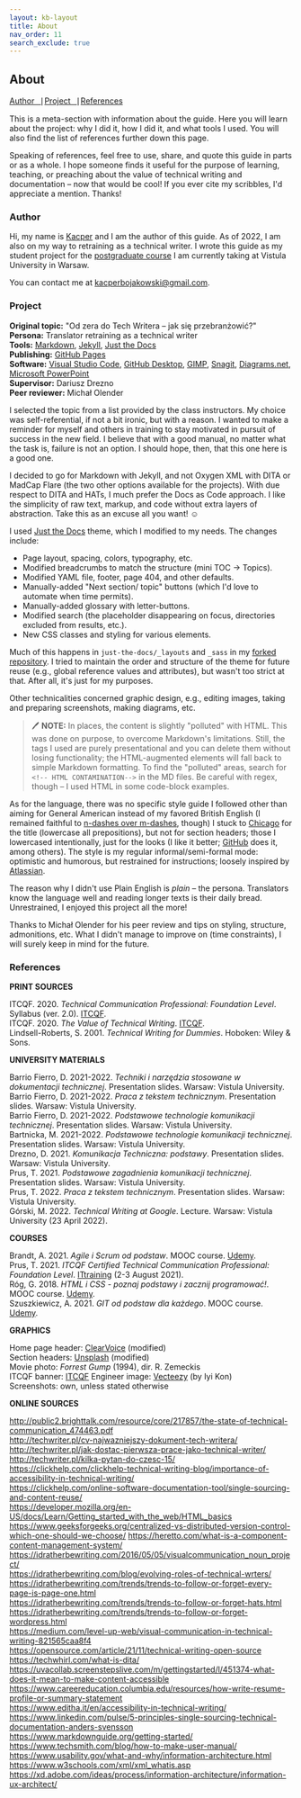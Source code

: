 ```yaml
---
layout: kb-layout
title: About
nav_order: 11
search_exclude: true
---
```


## About

[Author⎹](#author) [Project⎹](#project) [References](#references)

This is a meta-section with information about the guide. Here you will learn about the project: why I did it, how I did it, and what tools I used. You will also find the list of references further down this page.  

Speaking of references, feel free to use, share, and quote this guide in parts or as a whole. I hope someone finds it useful for the purpose of learning, teaching, or preaching about the value of technical writing and documentation – now that would be cool! If you ever cite my scribbles, I'd appreciate a mention. Thanks!  

### Author

Hi, my name is [Kacper](https://github.com/kacperbojakowski) and I am the author of this guide. As of 2022, I am also on my way to retraining as a technical writer. I wrote this guide as my student project for the [postgraduate course](../06-education/5-degrees/index.md/#technical-communication-at-university) I am currently taking at Vistula University in Warsaw.  

You can contact me at <kacperbojakowski@gmail.com>.  

### Project

**Original topic:** "Od zera do Tech Writera – jak się przebranżowić?"  
**Persona:** Translator retraining as a technical writer     
**Tools:** [Markdown](https://daringfireball.net/projects/markdown/), [Jekyll](https://jekyllrb.com/), [Just the Docs](https://github.com/just-the-docs/just-the-docs/)  
**Publishing:** [GitHub Pages](https://pages.github.com/)  
**Software:** [Visual Studio Code](https://code.visualstudio.com/), [GitHub Desktop](https://desktop.github.com/), [GIMP](https://www.gimp.org/), [Snagit](https://www.techsmith.com/screen-capture.html), [Diagrams.net](https://app.diagrams.net/), [Microsoft PowerPoint](https://www.microsoft.com/en-us/microsoft-365/powerpoint)  
**Supervisor:** Dariusz Drezno  
**Peer reviewer:** Michał Olender  

I selected the topic from a list provided by the class instructors. My choice was self-referential, if not a bit ironic, but with a reason. I wanted to make a reminder for myself and others in training to stay motivated in pursuit of success in the new field. I believe that with a good manual, no matter what the task is, failure is not an option. I should hope, then, that this one here is a good one.  

I decided to go for Markdown with Jekyll, and not Oxygen XML with DITA or MadCap Flare (the two other options available for the projects). With due respect to DITA and HATs, I much prefer the Docs as Code approach. I like the simplicity of raw text, markup, and code without extra layers of abstraction. Take this as an excuse all you want! ☺  

I used [Just the Docs](https://github.com/just-the-docs/just-the-docs/) theme, which I modified to my needs. The changes include:

* Page layout, spacing, colors, typography, etc.
* Modified breadcrumbs to match the structure (mini TOC → Topics).
* Modified YAML file, footer, page 404, and other defaults.
* Manually-added "Next section/ topic" buttons (which I'd love to automate when time permits).
* Manually-added glossary with letter-buttons.
* Modified search (the placeholder disappearing on focus, directories excluded from results, etc.).
* New CSS classes and styling for various elements.  

Much of this happens in `just-the-docs/_layouts` and `_sass` in my [forked repository](https://github.com/kacperbojakowski/just-the-docs). I tried to maintain the order and structure of the theme for future reuse (e.g., global reference values and attributes), but wasn't too strict at that. After all, it's just for my purposes.  

Other technicalities concerned graphic design, e.g., editing images, taking and preparing screenshots, making diagrams, etc.  

> 🖊️ **NOTE:** In places, the content is slightly "polluted" with HTML. This was done on purpose, to overcome Markdown's limitations. Still, the tags I used are purely presentational and you can delete them without losing functionality; the HTML-augmented elements will fall back to simple Markdown formatting. To find the "polluted" areas, search for `<!-- HTML CONTAMINATION-->` in the MD files. Be careful with regex, though – I used HTML in some code-block examples.  

As for the language, there was no specific style guide I followed other than aiming for General American instead of my favored British English (I remained faithful to [n-dashes over m-dashes](https://www.ox.ac.uk/sites/files/oxford/media_wysiwyg/University%20of%20Oxford%20Style%20Guide.pdf), though) I stuck to [Chicago](https://www.chicagomanualofstyle.org/home.html) for the title (lowercase all prepositions), but not for section headers; those I lowercased intentionally, just for the looks (I like it better; [GitHub](https://docs.github.com/en) does it, among others). The style is my regular informal/semi-formal mode: optimistic and humorous, but restrained for instructions; loosely inspired by [Atlassian](https://atlassian.design/content/writing-style).  

The reason why I didn't use Plain English is *plain* – the persona. Translators know the language well and reading longer texts is their daily bread. Unrestrained, I enjoyed this project all the more!  

Thanks to Michał Olender for his peer review and tips on styling, structure, admonitions, etc. What I didn't manage to improve on (time constraints), I will surely keep in mind for the future.  

### References

**PRINT SOURCES**

ITCQF. 2020. *Technical Communication Professional: Foundation Level*. Syllabus (ver. 2.0). [ITCQF](https://itcqf.org/wp-content/uploads/2020/06/ITCQF_Syllabus_v2_0Jun2020.pdf).   
ITCQF. 2020. *The Value of Technical Writing*. [ITCQF](https://itcqf.org/wp-content/uploads/2021/02/ITCQF-The-Value-of-Techwriting.pdf).  
Lindsell-Roberts, S. 2001. *Technical Writing for Dummies*. Hoboken: Wiley & Sons.  

**UNIVERSITY MATERIALS**

Barrio Fierro, D. 2021-2022. *Techniki i narzędzia stosowane w dokumentacji technicznej*. Presentation slides. Warsaw: Vistula University.  
Barrio Fierro, D. 2021-2022. *Praca z tekstem technicznym*. Presentation slides. Warsaw: Vistula University.  
Barrio Fierro, D. 2021-2022. *Podstawowe technologie komunikacji technicznej*. Presentation slides. Warsaw: Vistula University.  
Bartnicka, M. 2021-2022. *Podstawowe technologie komunikacji technicznej*. Presentation slides. Warsaw: Vistula University.  
Drezno, D. 2021. *Komunikacja Techniczna: podstawy*. Presentation slides. Warsaw: Vistula University.  
Prus, T. 2021. *Podstawowe zagadnienia komunikacji technicznej*. Presentation slides. Warsaw: Vistula University.  
Prus, T. 2022. *Praca z tekstem technicznym*. Presentation slides. Warsaw: Vistula University.  
Górski, M. 2022. *Technical Writing at Google*. Lecture. Warsaw: Vistula University (23 April 2022).  

**COURSES**

Brandt, A. 2021. *Agile i Scrum od podstaw*. MOOC course. [Udemy](https://www.udemy.com/course/agile-i-scrum-od-podstaw/).    
Prus, T. 2021. *ITCQF Certified Technical Communication Professional: Foundation Level*. [ITtraining](http://edu.ittraining.pl/szkolenie/ITCQF_Poziom_Podstawowy) (2-3 August 2021).  
Róg, G. 2018. *HTML i CSS - poznaj podstawy i zacznij programować!*. MOOC course. [Udemy](https://www.udemy.com/course/kurs-html-i-css-od-podstaw/).  
Szuszkiewicz, A. 2021. *GIT od podstaw dla każdego*. MOOC course. [Udemy](https://www.udemy.com/course/git-od-podstaw-dla-kazdego/).  

**GRAPHICS**

Home page header: [ClearVoice](https://www.clearvoice.com/blog/niche-freelancers-tech-writers/) (modified)   
Section headers: [Unsplash](https://unsplash.com/) (modified)  
Movie photo: *Forrest Gump* (1994), dir. R. Zemeckis  
ITCQF banner: [ITCQF](https://itcqf.org/wp-content/uploads/2021/02/ITCQF-The-Value-of-Techwriting.pdf)
Engineer image: [Vecteezy](https://www.vecteezy.com/) (by Iyi Kon)  
Screenshots: own, unless stated otherwise  

**ONLINE SOURCES**

<http://public2.brighttalk.com/resource/core/217857/the-state-of-technical-communication_474463.pdf>  
<http://techwriter.pl/cv-najwazniejszy-dokument-tech-writera/>  
<http://techwriter.pl/jak-dostac-pierwsza-prace-jako-technical-writer/>  
<http://techwriter.pl/kilka-pytan-do-czesc-15/>  
<https://clickhelp.com/clickhelp-technical-writing-blog/importance-of-accessibility-in-technical-writing/>  
<https://clickhelp.com/online-software-documentation-tool/single-sourcing-and-content-reuse/>  
<https://developer.mozilla.org/en-US/docs/Learn/Getting_started_with_the_web/HTML_basics>  
<https://www.geeksforgeeks.org/centralized-vs-distributed-version-control-which-one-should-we-choose/>
<https://heretto.com/what-is-a-component-content-management-system/>
<https://idratherbewriting.com/2016/05/05/visualcommunication_noun_project/>  
<https://idratherbewriting.com/blog/evolving-roles-of-technical-wrters/>
<https://idratherbewriting.com/trends/trends-to-follow-or-forget-every-page-is-page-one.html>  
<https://idratherbewriting.com/trends/trends-to-follow-or-forget-hats.html>  
<https://idratherbewriting.com/trends/trends-to-follow-or-forget-wordpress.html>  
<https://medium.com/level-up-web/visual-communication-in-technical-writing-821565caa8f4>  
<https://opensource.com/article/21/11/technical-writing-open-source>  
<https://techwhirl.com/what-is-dita/>  
<https://uvacollab.screenstepslive.com/m/gettingstarted/l/451374-what-does-it-mean-to-make-content-accessible>  
<https://www.careereducation.columbia.edu/resources/how-write-resume-profile-or-summary-statement>  
<https://www.editha.it/en/accessibility-in-technical-writing/>
<https://www.linkedin.com/pulse/5-principles-single-sourcing-technical-documentation-anders-svensson>  
<https://www.markdownguide.org/getting-started/>  
<https://www.techsmith.com/blog/how-to-make-user-manual/>  
<https://www.usability.gov/what-and-why/information-architecture.html>
<https://www.w3schools.com/xml/xml_whatis.asp>   
<https://xd.adobe.com/ideas/process/information-architecture/information-ux-architect/>  
